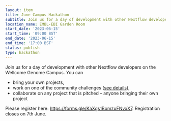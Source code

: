 ```yaml
---
layout: item
title: June Campus Hackathon
subtitle: Join us for a day of development with other Nextflow developers on the Wellcome Genome Campus
location_name: EMBL-EBI Garden Room
start_date: '2023-06-15'
start_time: '09:00 BST'
end_date: '2023-06-15'
end_time: '17:00 BST'
status: publish
type: hackathon
---
```


Join us for a day of development with other Nextflow developers on the Wellcome Genome Campus. You can 
- bring your own projects,
- work on one of the community challenges ([see details](https://github.com/workflows-community/june_2023_hackathon/issues?q=is%3Aopen+is%3Aissue+label%3Achallenge)),
- collaborate on any project that is pitched – anyone bringing their own project

Please register here: https://forms.gle/KaXgs1BomzuFNyxX7. Registration closes on 7th June.
